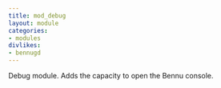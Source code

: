 ```yaml
---
title: mod_debug
layout: module
categories:
- modules
divlikes:
- bennugd
---
```


Debug module. Adds the capacity to open the Bennu console.
